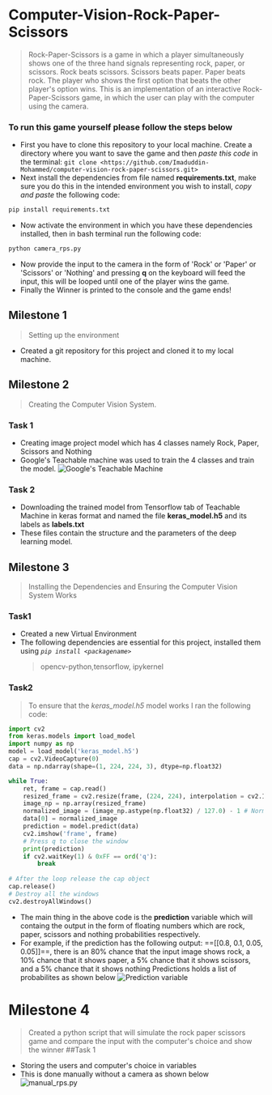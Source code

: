 # Computer-Vision-Rock-Paper-Scissors
  > Rock-Paper-Scissors is a game in which a player simultaneously shows one of the three hand signals representing rock, paper, or scissors. Rock beats scissors. Scissors beats paper. Paper beats rock. The player who shows the first option that beats the other player's option wins. This is an implementation of an interactive Rock-Paper-Scissors game, in which the user can play with the computer using the camera.


### To run this game yourself please follow the steps below
- First you have to clone this repository to your local machine. Create a directory where you want to save the game and then *paste this code* in the terminal:
``` git clone <https://github.com/Imaduddin-Mohammed/computer-vision-rock-paper-scissors.git> ```
- Next install the dependencies from file named **requirements.txt**, make sure you do this in the intended environment you wish to install, *copy and paste* the following code:
```python
pip install requirements.txt
```
- Now activate the environment in which you have these dependencies installed, then in bash terminal run the following code:
```python
python camera_rps.py
```
- Now provide the input to the camera in the form of 'Rock' or 'Paper' or 'Scissors' or 'Nothing' and pressing **q** on the keyboard will feed the input, this will be looped until one of the player wins the game.
- Finally the Winner is printed to the console and the game ends!

## Milestone 1 
> Setting up the environment
  - Created a git repository for this project and cloned it to my local machine.

## Milestone 2
> Creating the Computer Vision System.

### Task 1
- Creating image project model which has 4 classes namely Rock, Paper, Scissors and Nothing
- Google's Teachable machine was used to train the 4 classes and train the model.
![Google's Teachable Machine]()
### Task 2 
- Downloading the trained model from Tensorflow tab of Teachable Machine in keras format and named the file **keras_model.h5** and its labels as **labels.txt**
- These files contain the structure and the parameters of the deep learning model.

## Milestone 3
> Installing the Dependencies and Ensuring the Computer Vision System Works
### Task1
- Created a new Virtual Environment
- The following dependencies are essential for this project, installed them using *``` pip install <packagename> ```*
   > opencv-python,tensorflow, ipykernel
### Task2
> To ensure that the *keras_model.h5* model works I ran the following code:
```python
import cv2
from keras.models import load_model
import numpy as np
model = load_model('keras_model.h5')
cap = cv2.VideoCapture(0)
data = np.ndarray(shape=(1, 224, 224, 3), dtype=np.float32)

while True: 
    ret, frame = cap.read()
    resized_frame = cv2.resize(frame, (224, 224), interpolation = cv2.INTER_AREA)
    image_np = np.array(resized_frame)
    normalized_image = (image_np.astype(np.float32) / 127.0) - 1 # Normalize the image
    data[0] = normalized_image
    prediction = model.predict(data)
    cv2.imshow('frame', frame)
    # Press q to close the window
    print(prediction)
    if cv2.waitKey(1) & 0xFF == ord('q'):
        break
            
# After the loop release the cap object
cap.release()
# Destroy all the windows
cv2.destroyAllWindows()
```
- The main thing in the above code is the **prediction** variable which will containg the output in the form of floating numbers which are rock, paper, scissors and nothing probabilities respectively.
- For example, if the prediction has the following output: ==[[0.8, 0.1, 0.05, 0.05]]==, there is an 80% chance that the input image shows rock, a 10% chance that it shows paper, a 5% chance that it shows scissors, and a 5% chance that it shows nothing
Predictions holds a list of probabilites as shown below
![Prediction variable]()

# Milestone 4
> Created a python script that will simulate the rock paper scissors game and compare the input with the computer's choice and show the winner
##Task 1
- Storing the users and computer's choice in variables 
- This is done manually without a camera as shown below 
![manual_rps.py]()






